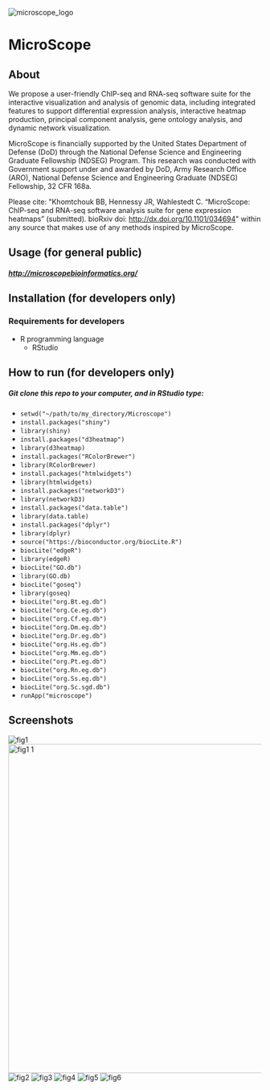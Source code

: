 ![microscope_logo](https://cloud.githubusercontent.com/assets/9893806/16903838/2b0f7b82-4c57-11e6-875a-dbe8f4f5ae11.png)

# MicroScope

## About

We propose a user-friendly ChIP-seq and RNA-seq software suite for the interactive visualization and analysis of genomic data, including integrated features to support differential expression analysis, interactive heatmap production, principal component analysis, gene ontology analysis, and dynamic network visualization.

MicroScope is financially supported by the United States Department of Defense (DoD) through the National Defense Science and Engineering Graduate Fellowship (NDSEG) Program. This research was conducted with Government support under and awarded by DoD, Army Research Office (ARO), National Defense Science and Engineering Graduate (NDSEG) Fellowship, 32 CFR 168a.

Please cite: "Khomtchouk BB, Hennessy JR, Wahlestedt C.  “MicroScope: ChIP-seq and RNA-seq software analysis suite for gene expression heatmaps” (submitted). bioRxiv doi: http://dx.doi.org/10.1101/034694" within any source that makes use of any methods inspired by MicroScope. 

## Usage (for general public)

##### http://microscopebioinformatics.org/

## Installation (for developers only)

### Requirements for developers

* R programming language
  * RStudio

## How to run (for developers only)

##### Git clone this repo to your computer, and in RStudio type:
* `setwd("~/path/to/my_directory/Microscope")`
* `install.packages("shiny")`
* `library(shiny)`
* `install.packages("d3heatmap")`
* `library(d3heatmap)`
* `install.packages("RColorBrewer")`
* `library(RColorBrewer)`
* `install.packages("htmlwidgets")`
* `library(htmlwidgets)`
* `install.packages("networkD3")`
* `library(networkD3)`
* `install.packages("data.table")`
* `library(data.table)`
* `install.packages("dplyr")`
* `library(dplyr)`
* `source("https://bioconductor.org/biocLite.R")`
* `biocLite("edgeR")`
* `library(edgeR)`
* `biocLite("GO.db")`
* `library(GO.db)`
* `biocLite("goseq")`
* `library(goseq)`
* `biocLite("org.Bt.eg.db")`
* `biocLite("org.Ce.eg.db")`
* `biocLite("org.Cf.eg.db")`
* `biocLite("org.Dm.eg.db")`
* `biocLite("org.Dr.eg.db")`
* `biocLite("org.Hs.eg.db")`
* `biocLite("org.Mm.eg.db")`
* `biocLite("org.Pt.eg.db")`
* `biocLite("org.Rn.eg.db")`
* `biocLite("org.Ss.eg.db")`
* `biocLite("org.Sc.sgd.db")`
* `runApp("microscope")`

## Screenshots

![fig1](https://cloud.githubusercontent.com/assets/9893806/16438422/aac3ba7a-3d7d-11e6-867d-8aaf8d6b7e86.png)
<img width="655" alt="fig1 1" src="https://cloud.githubusercontent.com/assets/9893806/16439227/4d076060-3d84-11e6-9d39-4d54728ed232.png">
![fig2](https://cloud.githubusercontent.com/assets/9893806/16438431/bc6c3a68-3d7d-11e6-9fdf-e570865c906d.png)
![fig3](https://cloud.githubusercontent.com/assets/9893806/16438436/c1a096fa-3d7d-11e6-9c35-d80c97dd0e2d.png)
![fig4](https://cloud.githubusercontent.com/assets/9893806/16438438/c4be0be2-3d7d-11e6-9381-1101206ade6d.png)
![fig5](https://cloud.githubusercontent.com/assets/9893806/16438441/c999fd10-3d7d-11e6-8dd6-65d37ab43e06.png)
![fig6](https://cloud.githubusercontent.com/assets/9893806/16438443/ceb93b62-3d7d-11e6-817c-c12dee745c9b.png)
